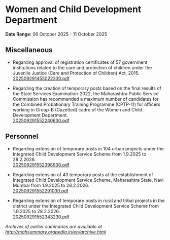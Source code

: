 # Women and Child Development Department

**Date Range**: 06 October 2025 - 11 October 2025


## Miscellaneous
- Regarding approval of registration certificates of 57 government institutions related to the care and protection of children under the Juvenile Justice (Care and Protection of Children) Act, 2015.\
  [202509291455022330.pdf](https://gr.maharashtra.gov.in/Site/Upload/Government%20Resolutions/English/202509291455022330.pdf)

- Regarding the creation of temporary posts based on the final results of the State Services Examination-2022, the Maharashtra Public Service Commission has recommended a maximum number of candidates for the Combined Probationary Training Programme (CPTP-11) for officers working in Group-B (Gazetted) cadre of the Women and Child Development Department.\
  [202509291552240630.pdf](https://gr.maharashtra.gov.in/Site/Upload/Government%20Resolutions/English/202509291552240630.pdf)

## Personnel
- Regarding extension of temporary posts in 104 urban projects under the Integrated Child Development Service Scheme from 1.9.2025 to 28.2.2026.\
  [202509291552398930.pdf](https://gr.maharashtra.gov.in/Site/Upload/Government%20Resolutions/English/202509291552398930.pdf)

- Regarding extension of 43 temporary posts at the establishment of Integrated Child Development Service Scheme, Maharashtra State, Navi Mumbai from 1.9.2025 to 28.2.2026.\
  [202509291552291030.pdf](https://gr.maharashtra.gov.in/Site/Upload/Government%20Resolutions/English/202509291552291030.pdf)

- Regarding extension of temporary posts in rural and tribal projects in the district under the Integrated Child Development Service Scheme from 1.9.2025 to 28.2.2026.\
  [202509291552343230.pdf](https://gr.maharashtra.gov.in/Site/Upload/Government%20Resolutions/English/202509291552343230.pdf)


*Archives of earlier summaries are available at http://mahsummary.orgpedia.in/en/archive.html*